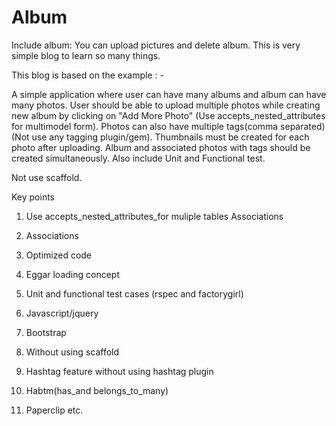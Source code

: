 Album
=====

Include album: You can upload pictures and delete album. This is very simple blog to learn so many things.



This blog is based on the example : -

A simple application where user can have many albums and album can have many photos. User should be able to upload multiple photos while creating new album by clicking on "Add More Photo" (Use accepts_nested_attributes for multimodel form). Photos can also have multiple tags(comma separated)(Not use any tagging plugin/gem). Thumbnails must be created for each photo after uploading. Album and associated photos with tags should be created simultaneously. Also include Unit and Functional test.

Not use scaffold.

Key points

1. Use accepts_nested_attributes_for muliple tables Associations

2. Associations

3. Optimized code

4. Eggar loading concept

5. Unit and functional test cases (rspec and factorygirl)

6. Javascript/jquery

7. Bootstrap

8. Without using scaffold

9. Hashtag feature without using hashtag plugin

10. Habtm(has_and belongs_to_many) 

11. Paperclip etc.

